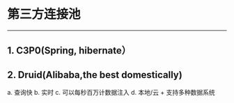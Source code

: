 # 第三方连接池
---
## 1. C3P0(Spring, hibernate）

## __2. Druid(Alibaba,the best domestically)__
a. 查询快
b. 实时
c. 可以每秒百万计数据注入
d. 本地/云 + 支持多种数据系统
